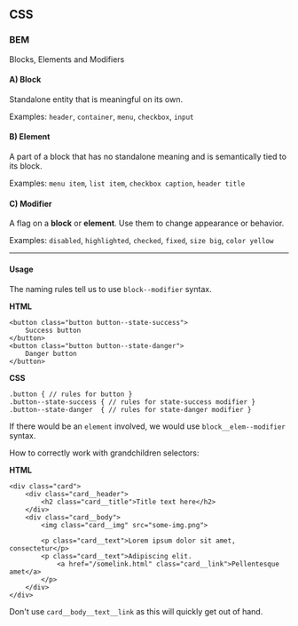 ## CSS

### BEM

Blocks, Elements and Modifiers

#### A) Block

Standalone entity that is meaningful on its own.

Examples: `header`, `container`, `menu`, `checkbox`, `input`

#### B) Element

A part of a block that has no standalone meaning and is semantically tied to its block.

Examples: `menu item`, `list item`, `checkbox caption`, `header title`

#### C) Modifier

A flag on a **block** or **element**. Use them to change appearance or behavior.

Examples: `disabled`, `highlighted`, `checked`, `fixed`, `size big`, `color yellow`

---

#### Usage

The naming rules tell us to use `block--modifier` syntax.

__HTML__

```
<button class="button button--state-success">
	Success button
</button>
<button class="button button--state-danger">
	Danger button
</button>
```

__CSS__

```
.button { // rules for button }
.button--state-success { // rules for state-success modifier }
.button--state-danger  { // rules for state-danger modifier }
```

If there would be an `element` involved, we would use `block__elem--modifier` syntax.

How to correctly work with grandchildren selectors:

__HTML__

```
<div class="card">
    <div class="card__header">
        <h2 class="card__title">Title text here</h2>
    </div>
    <div class="card__body">
        <img class="card__img" src="some-img.png">

        <p class="card__text">Lorem ipsum dolor sit amet, consectetur</p>
        <p class="card__text">Adipiscing elit.
            <a href="/somelink.html" class="card__link">Pellentesque amet</a>
        </p>
    </div>
</div>
```

Don't use `card__body__text__link` as this will quickly get out of hand.
